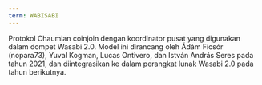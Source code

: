 ```yaml
---
term: WABISABI
---
```


Protokol Chaumian coinjoin dengan koordinator pusat yang digunakan dalam dompet Wasabi 2.0. Model ini dirancang oleh Ádám Ficsór (nopara73), Yuval Kogman, Lucas Ontivero, dan István András Seres pada tahun 2021, dan diintegrasikan ke dalam perangkat lunak Wasabi 2.0 pada tahun berikutnya.